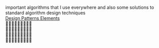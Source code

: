important algorithms that I use everywhere and also some solutions to standard algorithm design techniques  
[Design Patterns Elements](https://github.com/user-attachments/files/21897394/Design.Patterns.Elements.pdf)  
🚥🚦🚥🚦🚥🚦🚥🚦🚥  
🚥🚦🚥🚦🚥🚦🚥🚦🚥    
🚥🚦🚥🚦🚥🚦🚥🚦🚥  
🚥🚦🚥🚦🚥🚦🚥🚦🚥
